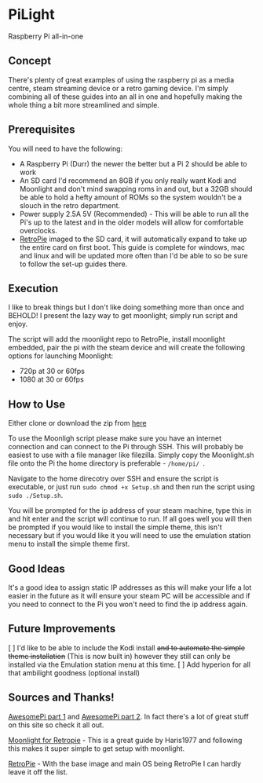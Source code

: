 # PiLight
Raspberry Pi all-in-one

## Concept

There's plenty of great examples of using the raspberry pi as a media centre, steam streaming device or a retro gaming device.
I'm simply combining all of these guides into an all in one and hopefully making the whole thing a bit more streamlined and simple.

## Prerequisites

You will need to have the following:
- A Raspberry Pi (Durr) the newer the better but a Pi 2 should be able to work
- An SD card I'd recommend an 8GB if you only really want Kodi and Moonlight and don't mind swapping roms in and out, but a 32GB should be able to hold a hefty amount of ROMs so the system wouldn't be a slouch in the retro department.
- Power supply 2.5A 5V (Recommended) - This will be able to run all the Pi's up to the latest and in the older models will allow for comfortable overclocks.
- [RetroPie](https://github.com/RetroPie/RetroPie-Setup/wiki/First-Installation) imaged to the SD card, it will automatically expand to take up the entire card on first boot. This guide is complete for windows, mac and linux and will be updated more often than I'd be able to so be sure to follow the set-up guides there.

## Execution

I like to break things but I don't like doing something more than once and BEHOLD! I present the lazy way to get moonlight; simply run script and enjoy.

The script will add the moonlight repo to RetroPie, install moonlight embedded, pair the pi with the steam device and will create the following options for launching Moonlight:

- 720p at 30 or 60fps
- 1080 at 30 or 60fps

## How to Use

Either clone or download the zip from [here](https://github.com/mada360/PiLight/archive/master.zip)

To use the Moonligh script please make sure you have an internet connection and can connect to the Pi through SSH. This will probably be easiest to use with a file manager like filezilla. Simply copy the Moonlight.sh file onto the Pi the home directory is preferable - `/home/pi/ `.

Navigate to the home direcotry over SSH and ensure the script is executable, or just run `sudo chmod +x Setup.sh` and then run the script using `sudo ./Setup.sh`.

You will be prompted for the ip address of your steam machine, type this in and hit enter and the script will continue to run. If all goes well you will then be prompted if you would like to install the simple theme, this isn't necessary but if you would like it you will need to use the emulation station menu to install the simple theme first.

## Good Ideas
It's a good idea to assign static IP addresses as this will make your life a lot easier in the future as it will ensure your steam PC will be accessible and if you need to connect to the Pi you won't need to find the ip address again.

## Future Improvements

[ ] I'd like to be able to include the Kodi install ~~and to automate the simple theme installation~~ (This is now built in) however they still can only be installed via the Emulation station menu at this time.
[ ] Add hyperion for all that ambilight goodness (optional install)


## Sources and Thanks!
[AwesomePi part 1](http://awesomepi.com/diy-breath-taking-ambilight-for-your-own-tv-raspberry-pi-2-tutorial-part-1/) and [AwesomePi part 2](http://awesomepi.com/part-2-let-there-be-light-installing-ambilight-software-hyperion-in-openelec/).
In fact there's a lot of great stuff on this site so check it all out.

[Moonlight for Retropie](https://github.com/RetroPie/RetroPie-Setup/issues/1082) - This is a great guide by Haris1977 and following this makes it super simple to get setup with moonlight.

[RetroPie](https://retropie.org.uk/) - With the base image and main OS being RetroPie I can hardly leave it off the list.
